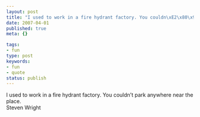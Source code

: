 ```yaml
---
layout: post
title: "I used to work in a fire hydrant factory. You couldn\xE2\x80\x99t park anywhere near the place."
date: 2007-04-01
published: true
meta: {}

tags:
- fun
type: post
keywords:
- fun
- quote
status: publish
---
```

I used to work in a fire hydrant factory. You couldn&#8217;t park anywhere near the place.<br />Steven Wright
